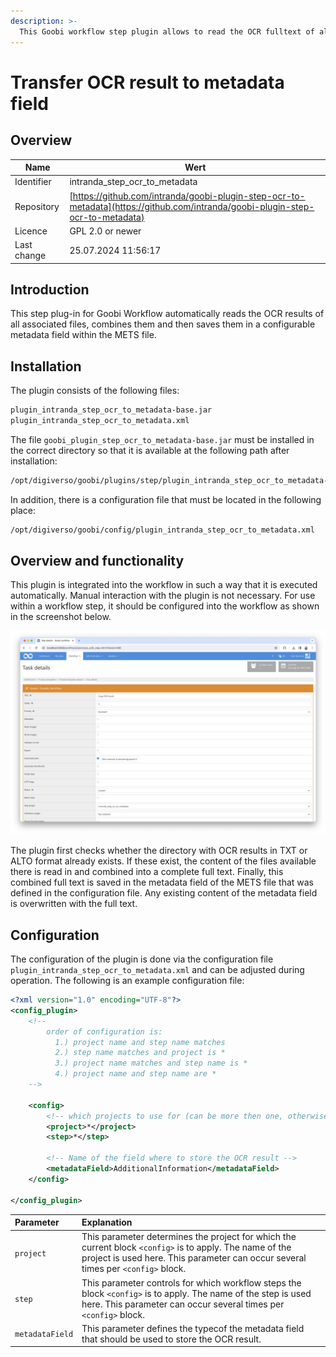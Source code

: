 ```yaml
---
description: >-
  This Goobi workflow step plugin allows to read the OCR fulltext of all images of a process to be written as plaintext into a given metadata field.
---
```


# Transfer OCR result to metadata field

## Overview

Name                     | Wert
-------------------------|-----------
Identifier               | intranda_step_ocr_to_metadata
Repository               | [https://github.com/intranda/goobi-plugin-step-ocr-to-metadata](https://github.com/intranda/goobi-plugin-step-ocr-to-metadata)
Licence              | GPL 2.0 or newer 
Last change    | 25.07.2024 11:56:17


## Introduction
This step plug-in for Goobi Workflow automatically reads the OCR results of all associated files, combines them and then saves them in a configurable metadata field within the METS file.


## Installation
The plugin consists of the following files:

```bash
plugin_intranda_step_ocr_to_metadata-base.jar
plugin_intranda_step_ocr_to_metadata.xml
```

The file `goobi_plugin_step_ocr_to_metadata-base.jar` must be installed in the correct directory so that it is available at the following path after installation:

```bash
/opt/digiverso/goobi/plugins/step/plugin_intranda_step_ocr_to_metadata-base.jar
```

In addition, there is a configuration file that must be located in the following place:

```bash
/opt/digiverso/goobi/config/plugin_intranda_step_ocr_to_metadata.xml
```


## Overview and functionality
This plugin is integrated into the workflow in such a way that it is executed automatically. Manual interaction with the plugin is not necessary. For use within a workflow step, it should be configured into the workflow as shown in the screenshot below.

![Integration of the plugin into the workflow](images/goobi-plugin-step-ocr-to-metadata_screen1_en.png)

The plugin first checks whether the directory with OCR results in TXT or ALTO format already exists. If these exist, the content of the files available there is read in and combined into a complete full text. Finally, this combined full text is saved in the metadata field of the METS file that was defined in the configuration file. Any existing content of the metadata field is overwritten with the full text. 


## Configuration
The configuration of the plugin is done via the configuration file `plugin_intranda_step_ocr_to_metadata.xml` and can be adjusted during operation. The following is an example configuration file:

```xml
<?xml version="1.0" encoding="UTF-8"?>
<config_plugin>
    <!--
        order of configuration is:
          1.) project name and step name matches
          2.) step name matches and project is *
          3.) project name matches and step name is *
          4.) project name and step name are *
    -->
    
    <config>
        <!-- which projects to use for (can be more then one, otherwise use *) -->
        <project>*</project>
        <step>*</step>
        
        <!-- Name of the field where to store the OCR result -->
        <metadataField>AdditionalInformation</metadataField>
    </config>

</config_plugin>
```

| Parameter | Explanation |
| :--- | :--- |
| `project` | This parameter determines the project for which the current block `<config>` is to apply. The name of the project is used here. This parameter can occur several times per `<config>` block. |
| `step` | This parameter controls for which workflow steps the block `<config>` is to apply. The name of the step is used here. This parameter can occur several times per `<config>` block. |
| `metadataField` | This parameter defines the typecof the metadata field that should be used to store the OCR result.  |